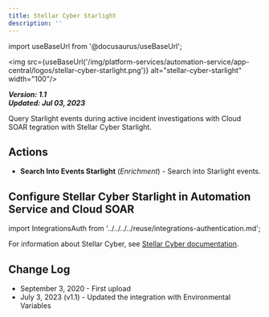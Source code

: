 ```yaml
---
title: Stellar Cyber Starlight
description: ''
---
```

import useBaseUrl from '@docusaurus/useBaseUrl';

<img src={useBaseUrl('/img/platform-services/automation-service/app-central/logos/stellar-cyber-starlight.png')} alt="stellar-cyber-starlight" width="100"/>

***Version: 1.1  
Updated: Jul 03, 2023***

Query Starlight events during active incident investigations with Cloud SOAR tegration with Stellar Cyber Starlight.

## Actions

* **Search Into Events Starlight** (*Enrichment*) - Search into Starlight events.

## Configure Stellar Cyber Starlight in Automation Service and Cloud SOAR

import IntegrationsAuth from '../../../../reuse/integrations-authentication.md';

<IntegrationsAuth/>

For information about Stellar Cyber, see [Stellar Cyber documentation](https://docs.stellarcyber.ai/5.3.x/Home.htm).

## Change Log

* September 3, 2020 - First upload
* July 3, 2023 (v1.1) - Updated the integration with Environmental Variables
